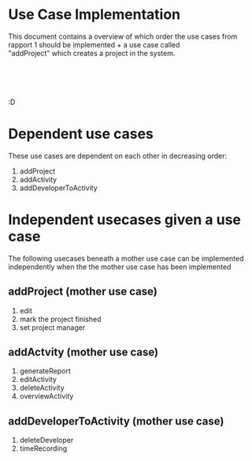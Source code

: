 # Use Case Implementation 

This document contains a overview of which order the use cases from rapport 1 should be implemented +  a use case called \
"addProject" which creates a project in the system.

\
\
\
\
:D 

# Dependent use cases
These use cases are dependent on each other in decreasing order: 
1. addProject 
2. addActivity 
3. addDeveloperToActivity 


# Independent usecases given a use case
The following usecases beneath a mother use case can be implemented independently when the the mother use case has been implemented 

## addProject (mother use case)
1. edit
2. mark the project finished
3. set project manager

## addActvity (mother use case)
1. generateReport 
2. editActivity 
3. deleteActivity 
4. overviewActivity 

## addDeveloperToActivity (mother use case) 
1. deleteDeveloper 
2. timeRecording 